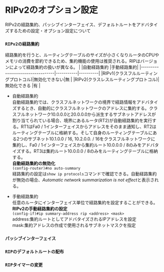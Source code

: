 # RIPv2のオプション設定
RIPv2の経路集約、パッシブインターフェイス、デフォルトルートをアドバタイズするための設定・オプション設定について

### `RIPv2の経路集約`
経路集約を行うと、ルーティングテーブルのサイズが小さくなりルータのCPUやメモリの消費を節約できるため、集約機能の使用は推奨される。RIPはバージョンによって経路集約の扱いが異なる。
|                                  |自動経路集約 |手動経路集約|
|----------------------------------|-----------|----------|
|RIPv1(クラスフルルーティングプロトコル)|無効化できない|無        |
|RIPv2(クラスレスルーティングプロトコル)|無効化できる  |有        |

- 自動経路集約  
自動経路集約では、クラスフルネットワークの境界で経路情報をアドバタイズするとき、自動的にクラスフルネットワークのアドレスに集約する。クラスフルネットワーク10.0.0.0と20.0.0.0から派生するサブネットアドレスが割り当てられている場合、境界にあるルータ(RT2)が自動経路集約を実行する。RT1はFa0 / 1インターフェイスからアドレスをそのまま通知し、RT2はルーティングテーブルに格納する。そして自身のルーティングテーブルにある2つのサブネット10.1.0.0 / 16, 10.2.0.0. / 16をクラスフルネットワークに集約し、Fa0 / 1インターフェイスから集約ルート10.0.0.0 / 8のみをアドバタイズする。RT3は集約ルート10.0.0.0 / 8のみをルーティングテーブルに格納する。  
**自動経路集約の無効化**  
`(config-router)#no auto-summary`  
経路集約の設定は`show ip protocols`コマンドで確認できる。自動経路集約が無効の場合、*Automatic network summarization is not effect*と表示される。

- 手動経路集約  
任意のルータにインターフェイス単位で経路集約を設定することができる。  
**RIPv2の手動経路集約の設定**  
`(config-if)#ip summary-address rip <address> <mask>`  
address:集約ルートとしてアドバタイズされるIPアドレスを設定  
mask:集約アドレスの作成で使用されるサブネットマスクを指定

### `パッシブインターフェイス`

### `RIPのデフォルトルートの配布`

### `RIPタイマーの変更`
